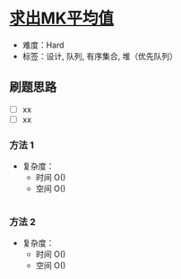 # [求出MK平均值](https://leetcode-cn.com/problems/finding-mk-average/)

- 难度：Hard
- 标签：设计, 队列, 有序集合, 堆（优先队列）

## 刷题思路

- [ ] xx
- [ ] xx

### 方法 1

- 复杂度：
    - 时间 O()
    - 空间 O()

``` js

```

### 方法 2

- 复杂度：
    - 时间 O()
    - 空间 O()

``` js

```
